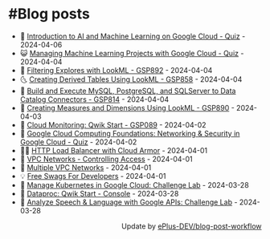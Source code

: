 # #Blog posts
<!-- BLOG-POST-LIST:START -->
- 🧰 [Introduction to AI and Machine Learning on Google Cloud - Quiz](https://eplus.dev/introduction-to-ai-and-machine-learning-on-google-cloud-quiz) - 2024-04-06
- 😺 [Managing Machine Learning Projects with Google Cloud - Quiz](https://eplus.dev/managing-machine-learning-projects-with-google-cloud-quiz) - 2024-04-04
- 🗽 [Filtering Explores with LookML - GSP892](https://eplus.dev/filtering-explores-with-lookml-gsp892) - 2024-04-04
- 🌜 [Creating Derived Tables Using LookML - GSP858](https://eplus.dev/creating-derived-tables-using-lookml-gsp858) - 2024-04-04
- 📝 [Build and Execute MySQL, PostgreSQL, and SQLServer to Data Catalog Connectors - GSP814](https://eplus.dev/build-and-execute-mysql-postgresql-and-sqlserver-to-data-catalog-connectors-gsp814) - 2024-04-04
- 🚀 [Creating Measures and Dimensions Using LookML - GSP890](https://eplus.dev/creating-measures-and-dimensions-using-lookml-gsp890) - 2024-04-03
- 💼 [Cloud Monitoring: Qwik Start - GSP089](https://eplus.dev/cloud-monitoring-qwik-start-gsp089) - 2024-04-02
- 🦣 [Google Cloud Computing Foundations: Networking &amp; Security in Google Cloud - Quiz](https://eplus.dev/google-cloud-computing-foundations-networking-security-in-google-cloud-quiz) - 2024-04-02
- 👨‍🏫 [HTTP Load Balancer with Cloud Armor](https://eplus.dev/http-load-balancer-with-cloud-armor) - 2024-04-01
- 🔭 [VPC Networks - Controlling Access](https://eplus.dev/vpc-networks-controlling-access) - 2024-04-01
- 🤡 [Multiple VPC Networks](https://eplus.dev/multiple-vpc-networks) - 2024-04-01
- 💡 [Free Swags For Developers](https://eplus.dev/free-swags-for-developers) - 2024-04-01
- 🦣 [Manage Kubernetes in Google Cloud: Challenge Lab](https://eplus.dev/manage-kubernetes-in-google-cloud-challenge-lab) - 2024-03-28
- 💪 [Dataproc: Qwik Start - Console](https://eplus.dev/dataproc-qwik-start-console) - 2024-03-28
- 🤡 [Analyze Speech &amp; Language with Google APIs: Challenge Lab](https://eplus.dev/analyze-speech-language-with-google-apis-challenge-lab) - 2024-03-28<!-- BLOG-POST-LIST:END -->
<div align="right">
  Update by <a target="_blank"
    href="https://github.com/ePlus-DEV/blog-post-workflow">ePlus-DEV/blog-post-workflow</a>
</div>
